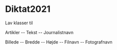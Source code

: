 # Diktat2021

Lav klasser til

Artikler
-- Tekst
-- Journalistnavn

Billede
-- Bredde
-- Højde
-- Filnavn
-- Fotografnavn

